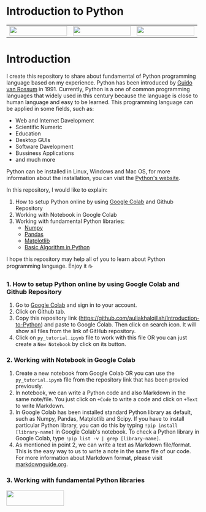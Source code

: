# Introduction to Python
|  |  |  |
|:----:|:----:|:----:|
| [<img align="center" width="150" height="25" src="https://colab.research.google.com/assets/colab-badge.svg">](https://colab.research.google.com/notebooks/intro.ipynb?utm_source=scs-index) | [<img align="center" width="150" height="25" src="https://img.shields.io/badge/Made%20with-Jupyter-orange?style=for-the-badge&logo=Jupyter">](https://jupyter.org/try) | [<img align="center" width="150" height="25" src="http://ForTheBadge.com/images/badges/made-with-python.svg">](https://www.python.org/) |


# Introduction
I create this repository to share about fundamental of Python programming language based on my experience. Python has been introduced by [Guido van Rossum](https://en.wikipedia.org/wiki/Guido_van_Rossum) in 1991. Currently, Python is a one of common programming languages that widely used in this century because the language is close to human language and easy to be learned. This programming language can be applied in some fields, such as:

- Web and Internet Davelopment
- Scientific Numeric
- Education
- Desktop GUIs
- Software Davelopment
- Bussiness Applications
- and much more

Python can be installed in Linux, Windows and Mac OS, for more information about the installation, you can visit the [Python's website](https://www.python.org/downloads/).

In this repository, I would like to explain:

1. How to setup Python online by using [Google Colab](https://colab.research.google.com/notebooks/intro.ipynb) and Github Repository
2. Working with Notebook in Google Colab
3. Working with fundamental Python libraries:
   - [Numpy](https://numpy.org/)
   - [Pandas](https://pandas.pydata.org/)
   - [Matplotlib](https://matplotlib.org/)
   - [Basic Algorithm in Python](https://render.githubusercontent.com/view/ipynb?color_mode=light&commit=8922ccc9d479b29054fdcc1815bf3f35981fbeb8&enc_url=68747470733a2f2f7261772e67697468756275736572636f6e74656e742e636f6d2f61756c69616b68616c71696c6c61682f496e74726f64756374696f6e2d746f2d507974686f6e2f383932326363633964343739623239303534666463633138313562663366333539383166626562382f70795f7475746f7269616c2e6970796e62&nwo=auliakhalqillah%2FIntroduction-to-Python&path=py_tutorial.ipynb&repository_id=372004306&repository_type=Repository#4.-Basic-Algorithm-in-Python)

I hope this repository may help all of you to learn about Python programming language. Enjoy it :coffee:

### 1. How to setup Python online by using Google Colab and Github Repository

1. Go to [Google Colab](https://colab.research.google.com/notebooks/intro.ipynb) and sign in to your account.
2. Click on Github tab.
3. Copy this repository link (https://github.com/auliakhalqillah/Introduction-to-Python) and paste to Google Colab. Then click on search icon. It will show all files from the link of GitHub repository.
4. Click on `py_tutorial.ipynb` file to work with this file OR you can just create a `New Notebook` by click on its button.

### 2. Working with Notebook in Google Colab

1. Create a new notebook from Google Colab OR you can use the `py_tutorial.ipynb` file from the repository link that has been provied previously.
2. In notebook, we can write a Python code and also Markdown in the same note/file. You just click on `+Code` to write a code and click on `+Text` to write Markdown.
3. In Google Colab has been installed standard Python library as default, such as Numpy, Pandas, Matplotlib and Scipy. If you have to install particular Python library, you can do this by typing `!pip install [library-name]` in Google Colab's notebook. To check a Python library in Google Colab, type `!pip list -v | grep [library-name]`.
4. As mentioned in point 2, we can write a text as Markdown file/format. This is the easy way to us to write a note in the same file of our code. For more information about Markdown format, please visit [markdownguide.org](https://www.markdownguide.org/basic-syntax/).

### 3. Working with fundamental Python libraries

[<img align="center" width="150" height="40" src="https://img.shields.io/badge/Visit-Here-blue">](https://github.com/auliakhalqillah/Introduction-to-Python/blob/main/py_tutorial.ipynb)

   
   
   
   
  

   
   
 


